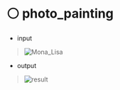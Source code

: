 # ⚪ photo_painting

- input 

> ![Mona_Lisa](https://user-images.githubusercontent.com/87034655/140495754-3ba49b9a-caf3-4104-bc87-4f254f26f762.jpg)



- output 

> ![result](https://user-images.githubusercontent.com/87034655/140495790-f17a3636-0fca-4470-abb7-aae3bb3fdfa5.jpg)
